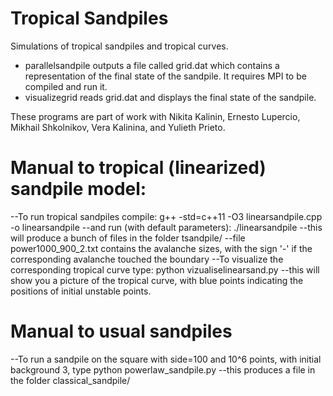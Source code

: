 # Tropical Sandpiles
Simulations of tropical sandpiles and tropical curves.
 - parallelsandpile outputs a file called grid.dat which contains a representation of the final state of the sandpile. It requires MPI to be compiled and run it.
 - visualizegrid reads grid.dat and displays the final state of the sandpile.

These programs are part of work with Nikita Kalinin, Ernesto Lupercio, Mikhail Shkolnikov, Vera Kalinina, and Yulieth Prieto.


# Manual to tropical (linearized) sandpile model:
--To run tropical sandpiles compile:
g++ -std=c++11 -O3 linearsandpile.cpp -o linearsandpile
--and run (with default parameters):
./linearsandpile
--this will produce a bunch of files in the folder tsandpile/
--file power1000_900_2.txt contains the avalanche sizes, with the sign '-' if the corresponding avalanche touched the boundary
--To visualize the corresponding tropical curve type:
python vizualiselinearsand.py
--this will show you a picture of the tropical curve, with blue points indicating the positions of initial unstable points.


# Manual to usual sandpiles
--To run a sandpile on the square with side=100 and 10^6 points, with initial background 3, type
python powerlaw_sandpile.py
--this produces a file in the folder classical_sandpile/


